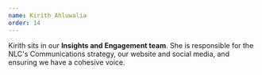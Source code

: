 ```yaml
---
name: Kirith Ahluwalia
order: 14
---
```

Kirith sits in our **Insights and Engagement team**. She is responsible for the NLC's Communications strategy, our website and social media, and ensuring we have a cohesive voice.
